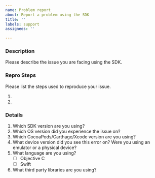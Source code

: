 ```yaml
---
name: Problem report
about: Report a problem using the SDK
title: ''
labels: support
assignees: ''

---
```


### **Description**

Please describe the issue you are facing using the SDK.

### **Repro Steps**

Please list the steps used to reproduce your issue.

1.
2.

### **Details**

1. Which SDK version are you using?
2. Which OS version did you experience the issue on?
3. Which CocoaPods/Carthage/Xcode version are you using?
4. What device version did you see this error on? Were you using an emulator or a physical device?
5. What language are you using?
    - [ ] Objective C
    - [ ] Swift
6. What third party libraries are you using?
